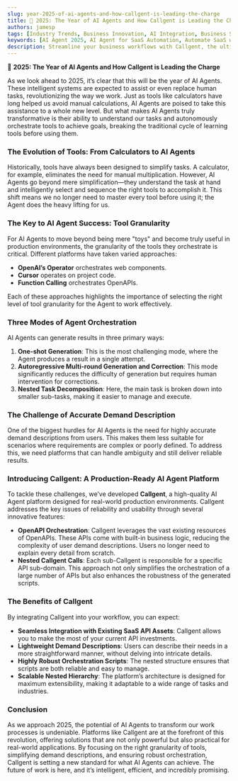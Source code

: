 ```yaml
---
slug: year-2025-of-ai-agents-and-how-callgent-is-leading-the-charge
title: 🤖 2025: The Year of AI Agents and How Callgent is Leading the Charge
authors: jamesp
tags: [Industry Trends, Business Innovation, AI Integration, Business Solutions]
keywords: [AI Agent 2025, AI Agent for SaaS Automation, Automate SaaS with AI Agent, OpenAPI Task Orchestration, AI Agent for Business Workflows, Nested AI Task Management]
description: Streamline your business workflows with Callgent, the ultimate AI Agent for SaaS Automation. Effortlessly orchestrate tasks using OpenAPI integration and nested AI task management. Automate complex workflows, reduce manual effort, and boost productivity—perfect for businesses leveraging SaaS APIs.
---
```


🤖 **2025: The Year of AI Agents and How Callgent is Leading the Charge**

As we look ahead to 2025, it’s clear that this will be the year of AI Agents. These intelligent systems are expected to assist or even replace human tasks, revolutionizing the way we work. Just as tools like calculators have long helped us avoid manual calculations, AI Agents are poised to take this assistance to a whole new level. But what makes AI Agents truly transformative is their ability to understand our tasks and autonomously orchestrate tools to achieve goals, breaking the traditional cycle of learning tools before using them.

### The Evolution of Tools: From Calculators to AI Agents

<!--truncate-->

Historically, tools have always been designed to simplify tasks. A calculator, for example, eliminates the need for manual multiplication. However, AI Agents go beyond mere simplification—they understand the task at hand and intelligently select and sequence the right tools to accomplish it. This shift means we no longer need to master every tool before using it; the Agent does the heavy lifting for us.

### The Key to AI Agent Success: Tool Granularity

For AI Agents to move beyond being mere "toys" and become truly useful in production environments, the granularity of the tools they orchestrate is critical. Different platforms have taken varied approaches:

- **OpenAI’s Operator** orchestrates web components.
- **Cursor** operates on project code.
- **Function Calling** orchestrates OpenAPIs.

Each of these approaches highlights the importance of selecting the right level of tool granularity for the Agent to work effectively.

### Three Modes of Agent Orchestration

AI Agents can generate results in three primary ways:

1. **One-shot Generation**: This is the most challenging mode, where the Agent produces a result in a single attempt.
2. **Autoregressive Multi-round Generation and Correction**: This mode significantly reduces the difficulty of generation but requires human intervention for corrections.
3. **Nested Task Decomposition**: Here, the main task is broken down into smaller sub-tasks, making it easier to manage and execute.

### The Challenge of Accurate Demand Description

One of the biggest hurdles for AI Agents is the need for highly accurate demand descriptions from users. This makes them less suitable for scenarios where requirements are complex or poorly defined. To address this, we need platforms that can handle ambiguity and still deliver reliable results.

### Introducing Callgent: A Production-Ready AI Agent Platform

To tackle these challenges, we’ve developed **Callgent**, a high-quality AI Agent platform designed for real-world production environments. Callgent addresses the key issues of reliability and usability through several innovative features:

- **OpenAPI Orchestration**: Callgent leverages the vast existing resources of OpenAPIs. These APIs come with built-in business logic, reducing the complexity of user demand descriptions. Users no longer need to explain every detail from scratch.
- **Nested Callgent Calls**: Each sub-Callgent is responsible for a specific API sub-domain. This approach not only simplifies the orchestration of a large number of APIs but also enhances the robustness of the generated scripts.

### The Benefits of Callgent

By integrating Callgent into your workflow, you can expect:

- **Seamless Integration with Existing SaaS API Assets**: Callgent allows you to make the most of your current API investments.
- **Lightweight Demand Descriptions**: Users can describe their needs in a more straightforward manner, without delving into intricate details.
- **Highly Robust Orchestration Scripts**: The nested structure ensures that scripts are both reliable and easy to manage.
- **Scalable Nested Hierarchy**: The platform’s architecture is designed for maximum extensibility, making it adaptable to a wide range of tasks and industries.

### Conclusion

As we approach 2025, the potential of AI Agents to transform our work processes is undeniable. Platforms like Callgent are at the forefront of this revolution, offering solutions that are not only powerful but also practical for real-world applications. By focusing on the right granularity of tools, simplifying demand descriptions, and ensuring robust orchestration, Callgent is setting a new standard for what AI Agents can achieve. The future of work is here, and it’s intelligent, efficient, and incredibly promising.
